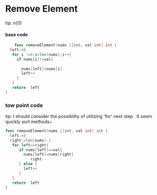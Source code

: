 # Remove Element

tip:
    n(0)

#### base code

```go
    func removeElement(nums []int, val int) int {
  left:=0
   for i :=0;i<len(nums);i++{
     if nums[i]!=val{
      
       nums[left]=nums[i]
       left++
     }
   }
   return  left
}
```

###  tow point code

 tip: I should  consider the possibility of utilizing  'for' next step .
 It seem quickly sort methods~
``` go
func removeElement(nums []int, val int) int {
  left:=0
  right:=len(nums)-1
   for left<=right{
      if nums[left]==val{
        nums[left]=nums[right]
           right--
      } else {
        left++
      }
   }
   return  left
}
```
